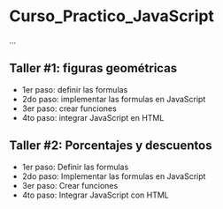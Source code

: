 # Curso_Practico_JavaScript

...

## Taller #1: figuras geométricas

- 1er paso: definir las formulas
- 2do paso: implementar las formulas en JavaScript
- 3er paso: crear funciones
- 4to paso: integrar JavaScript en HTML

## Taller #2: Porcentajes y descuentos

- 1er paso: Definir las formulas
- 2do paso: Implementar las formulas en JavaScript
- 3er paso: Crear funciones
- 4to paso: Integrar JavaScript con HTML